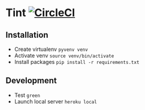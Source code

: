# Tint [![CircleCI](https://circleci.com/gh/n6g7/tint.svg?style=svg)](https://circleci.com/gh/n6g7/tint)

## Installation

- Create virtualenv `pyvenv venv`
- Activate venv `source venv/bin/activate`
- Install packages `pip install -r requirements.txt`

## Development

- Test `green`
- Launch local server `heroku local`
